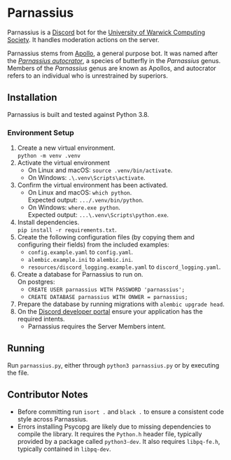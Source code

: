 # Parnassius

Parnassius is a [Discord](https://discordapp.com/) bot for the [University of Warwick Computing Society](https://uwcs.co.uk).
It handles moderation actions on the server.

Parnassius stems from [Apollo](https://github.com/UWCS/apollo), a general purpose bot.
It was named after the *[Parnassius autocrator](https://en.wikipedia.org/wiki/Parnassius_autocrator)*, a species of butterfly in the *Parnassius* genus.
Members of the *Parnassius* genus are known as Apollos, and autocrator refers to an individual who is unrestrained by superiors.

## Installation

Parnassius is built and tested against Python 3.8.

### Environment Setup

1. Create a new virtual environment.  
   `python -m venv .venv`
2. Activate the virtual environment
    - On Linux and macOS: `source .venv/bin/activate`.
    - On Windows: `.\.venv\Scripts\activate`.
3. Confirm the virtual environment has been activated.
    - On Linux and macOS: `which python`.  
      Expected output: `.../.venv/bin/python`.
    - On Windows: `where.exe python`.  
      Expected output: `...\.venv\Scripts\python.exe`.
4. Install dependencies.  
    `pip install -r requirements.txt`.
5. Create the following configuration files (by copying them and configuring their fields) from the included examples:
    - `config.example.yaml` to `config.yaml`.
    - `alembic.example.ini` to `alembic.ini`.
    - `resources/discord_logging.example.yaml` to `discord_logging.yaml`.
7. Create a database for Parnassius to run on.  
    On postgres:
    - `CREATE USER parnassius WITH PASSWORD 'parnassius';`
    - `CREATE DATABASE parnassius WITH ONWER = parnassius;`
8. Prepare the database by running migrations with `alembic upgrade head`.
9. On the [Discord developer portal](https://discord.com/developers/) ensure your application has the required intents.
    - Parnassius requires the Server Members intent.
    
## Running 

Run `parnassius.py`, either through `python3 parnassius.py` or by executing the file.

## Contributor Notes

- Before committing run `isort .` and `black .` to ensure a consistent code style across Parnassius.
- Errors installing Psycopg are likely due to missing dependencies to compile the library.
  It requires the `Python.h` header file, typically provided by a package called `python3-dev`.
  It also requires `libpq-fe.h`, typically contained in `libpq-dev`.
